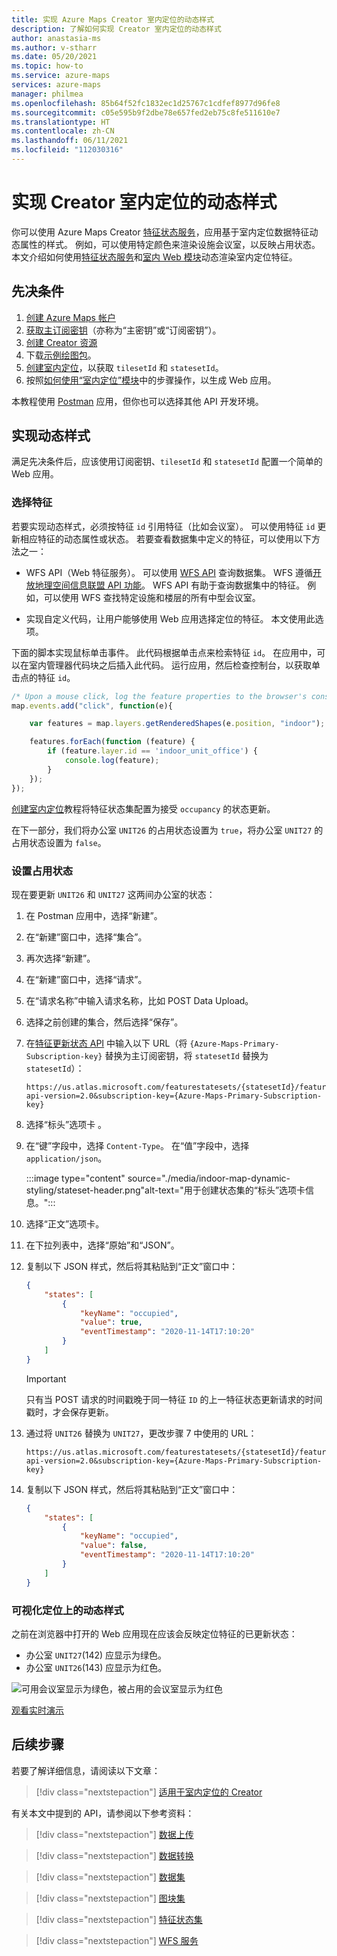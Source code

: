 ```yaml
---
title: 实现 Azure Maps Creator 室内定位的动态样式
description: 了解如何实现 Creator 室内定位的动态样式
author: anastasia-ms
ms.author: v-stharr
ms.date: 05/20/2021
ms.topic: how-to
ms.service: azure-maps
services: azure-maps
manager: philmea
ms.openlocfilehash: 85b64f52fc1832ec1d25767c1cdfef8977d96fe8
ms.sourcegitcommit: c05e595b9f2dbe78e657fed2eb75c8fe511610e7
ms.translationtype: HT
ms.contentlocale: zh-CN
ms.lasthandoff: 06/11/2021
ms.locfileid: "112030316"
---
```

# <a name="implement-dynamic-styling-for-creator-indoor-maps"></a>实现 Creator 室内定位的动态样式

你可以使用 Azure Maps Creator [特征状态服务](/rest/api/maps/v2/feature-state)，应用基于室内定位数据特征动态属性的样式。  例如，可以使用特定颜色来渲染设施会议室，以反映占用状态。 本文介绍如何使用[特征状态服务](/rest/api/maps/v2/feature-state)和[室内 Web 模块](how-to-use-indoor-module.md)动态渲染室内定位特征。

## <a name="prerequisites"></a>先决条件

1. [创建 Azure Maps 帐户](quick-demo-map-app.md#create-an-azure-maps-account)
2. [获取主订阅密钥](quick-demo-map-app.md#get-the-primary-key-for-your-account)（亦称为“主密钥”或“订阅密钥”）。
3. [创建 Creator 资源](how-to-manage-creator.md)
4. 下载[示例绘图包](https://github.com/Azure-Samples/am-creator-indoor-data-examples)。
5. [创建室内定位](tutorial-creator-indoor-maps.md)，以获取 `tilesetId` 和 `statesetId`。
6. 按照[如何使用“室内定位”模块](how-to-use-indoor-module.md)中的步骤操作，以生成 Web 应用。

本教程使用 [Postman](https://www.postman.com/) 应用，但你也可以选择其他 API 开发环境。

## <a name="implement-dynamic-styling"></a>实现动态样式

满足先决条件后，应该使用订阅密钥、`tilesetId` 和 `statesetId` 配置一个简单的 Web 应用。

### <a name="select-features"></a>选择特征

若要实现动态样式，必须按特征 `id` 引用特征（比如会议室）。 可以使用特征 `id` 更新相应特征的动态属性或状态。 若要查看数据集中定义的特征，可以使用以下方法之一：

* WFS API（Web 特征服务）。 可以使用 [WFS API](/rest/api/maps/v2/wfs) 查询数据集。 WFS 遵循[开放地理空间信息联盟 API 功能](http://docs.opengeospatial.org/DRAFTS/17-069r1.html)。 WFS API 有助于查询数据集中的特征。 例如，可以使用 WFS 查找特定设施和楼层的所有中型会议室。

* 实现自定义代码，让用户能够使用 Web 应用选择定位的特征。 本文使用此选项。  

下面的脚本实现鼠标单击事件。 此代码根据单击点来检索特征 `id`。 在应用中，可以在室内管理器代码块之后插入此代码。 运行应用，然后检查控制台，以获取单击点的特征 `id`。

```javascript
/* Upon a mouse click, log the feature properties to the browser's console. */
map.events.add("click", function(e){

    var features = map.layers.getRenderedShapes(e.position, "indoor");

    features.forEach(function (feature) {
        if (feature.layer.id == 'indoor_unit_office') {
            console.log(feature);
        }
    });
});
```

[创建室内定位](tutorial-creator-indoor-maps.md)教程将特征状态集配置为接受 `occupancy` 的状态更新。

在下一部分，我们将办公室 `UNIT26` 的占用状态设置为 `true`，将办公室 `UNIT27` 的占用状态设置为 `false`。

### <a name="set-occupancy-status"></a>设置占用状态

 现在要更新 `UNIT26` 和 `UNIT27` 这两间办公室的状态：

1. 在 Postman 应用中，选择“新建”。

2. 在“新建”窗口中，选择“集合”。

3. 再次选择“新建”。

4. 在“新建”窗口中，选择“请求”。

5. 在“请求名称”中输入请求名称，比如 POST Data Upload。

6. 选择之前创建的集合，然后选择“保存”。

7. 在[特征更新状态 API](/rest/api/maps/v2/feature-state/update-states) 中输入以下 URL（将 `{Azure-Maps-Primary-Subscription-key}` 替换为主订阅密钥，将 `statesetId` 替换为 `statesetId`）：

    ```http
    https://us.atlas.microsoft.com/featurestatesets/{statesetId}/featureStates/UNIT26?api-version=2.0&subscription-key={Azure-Maps-Primary-Subscription-key}
    ```

8. 选择“标头”选项卡  。

9. 在“键”字段中，选择 `Content-Type`。 在“值”字段中，选择 `application/json`。

     :::image type="content" source="./media/indoor-map-dynamic-styling/stateset-header.png"alt-text="用于创建状态集的“标头”选项卡信息。":::

10. 选择“正文”选项卡。

11. 在下拉列表中，选择“原始”和“JSON”。

12. 复制以下 JSON 样式，然后将其粘贴到“正文”窗口中：

    ```json
    {
        "states": [
            {
                "keyName": "occupied",
                "value": true,
                "eventTimestamp": "2020-11-14T17:10:20"
            }
        ]
    }
    ```

    >[!IMPORTANT]
    >只有当 POST 请求的时间戳晚于同一特征 `ID` 的上一特征状态更新请求的时间戳时，才会保存更新。

13. 通过将 `UNIT26` 替换为 `UNIT27`，更改步骤 7 中使用的 URL：

    ```http
    https://us.atlas.microsoft.com/featurestatesets/{statesetId}/featureStates/UNIT27?api-version=2.0&subscription-key={Azure-Maps-Primary-Subscription-key}
    ```

14. 复制以下 JSON 样式，然后将其粘贴到“正文”窗口中：

    ``` json
    {
        "states": [
            {
                "keyName": "occupied",
                "value": false,
                "eventTimestamp": "2020-11-14T17:10:20"
            }
        ]
    }
    ```

### <a name="visualize-dynamic-styles-on-a-map"></a>可视化定位上的动态样式

之前在浏览器中打开的 Web 应用现在应该会反映定位特征的已更新状态：
- 办公室 `UNIT27`(142) 应显示为绿色。
- 办公室 `UNIT26`(143) 应显示为红色。

![可用会议室显示为绿色，被占用的会议室显示为红色](./media/indoor-map-dynamic-styling/room-state.png)

[观看实时演示](https://azuremapscodesamples.azurewebsites.net/?sample=Creator%20indoor%20maps)

## <a name="next-steps"></a>后续步骤

若要了解详细信息，请阅读以下文章：

> [!div class="nextstepaction"]
> [适用于室内定位的 Creator](creator-indoor-maps.md)

有关本文中提到的 API，请参阅以下参考资料：

> [!div class="nextstepaction"]
> [数据上传](creator-indoor-maps.md#upload-a-drawing-package)

> [!div class="nextstepaction"]
> [数据转换](creator-indoor-maps.md#convert-a-drawing-package)

> [!div class="nextstepaction"]
> [数据集](creator-indoor-maps.md#datasets)

> [!div class="nextstepaction"]
> [图块集](creator-indoor-maps.md#tilesets)

> [!div class="nextstepaction"]
> [特征状态集](creator-indoor-maps.md#feature-statesets)

> [!div class="nextstepaction"]
> [WFS 服务](creator-indoor-maps.md#web-feature-service-api)
